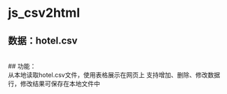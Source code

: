 # js_csv2html

## 数据：hotel.csv
<br>  
## 功能：
<br>  
  从本地读取hotel.csv文件，使用表格展示在网页上
  支持增加、删除、修改数据行，修改结果可保存在本地文件中
